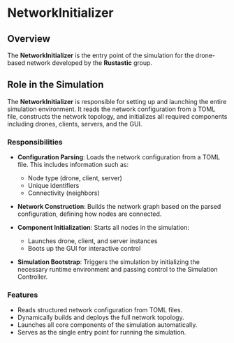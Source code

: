 # NetworkInitializer

## Overview
The **NetworkInitializer** is the entry point of the simulation for the drone-based network developed by the **Rustastic** group.

## Role in the Simulation
The **NetworkInitializer** is responsible for setting up and launching the entire simulation environment. It reads the network configuration from a TOML file, constructs the network topology, and initializes all required components including drones, clients, servers, and the GUI.

### Responsibilities
* **Configuration Parsing**: Loads the network configuration from a TOML file. This includes information such as:

  * Node type (drone, client, server)
  * Unique identifiers
  * Connectivity (neighbors)
* **Network Construction**: Builds the network graph based on the parsed configuration, defining how nodes are connected.
* **Component Initialization**: Starts all nodes in the simulation:

  * Launches drone, client, and server instances
  * Boots up the GUI for interactive control
* **Simulation Bootstrap**: Triggers the simulation by initializing the necessary runtime environment and passing control to the Simulation Controller.

### Features
* Reads structured network configuration from TOML files.
* Dynamically builds and deploys the full network topology.
* Launches all core components of the simulation automatically.
* Serves as the single entry point for running the simulation.
